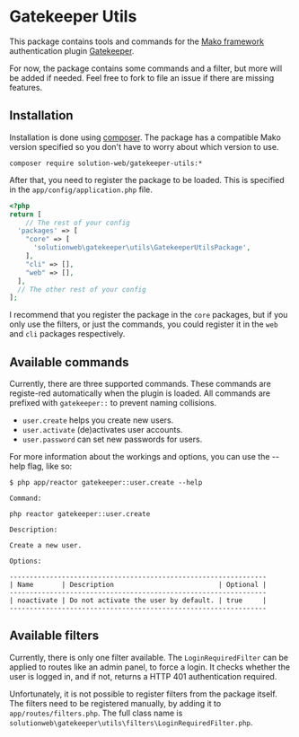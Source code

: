 # Gatekeeper Utils
This package contains tools and commands for the [Mako framework](http://makoframework.com/) authentication plugin [Gatekeeper](http://makoframework.com/docs/4.5/security:authentication).

For now, the package contains some commands and a filter, but more will be added if needed. Feel free to fork to file an issue if there are missing features.

## Installation
Installation is done using [composer](https://getcomposer.org/). The package has a compatible Mako version specified so you don't have to worry about which version to use.

```
composer require solution-web/gatekeeper-utils:*
```

After that, you need to register the package to be loaded. This is specified in the `app/config/application.php` file.

```php
<?php
return [
    // The rest of your config
  'packages' => [
    "core" => [
      'solutionweb\gatekeeper\utils\GatekeeperUtilsPackage',
    ],
    "cli" => [],
    "web" => [],
  ],
  // The other rest of your config
];
```

I recommend that you register the package in the `core` packages, but if you only use the filters, or just the commands, you could register it in the `web` and `cli` packages respectively.

## Available commands
Currently, there are three supported commands. These commands are registe-red automatically when the plugin is loaded. All commands are prefixed with `gatekeeper::` to prevent naming collisions.
- `user.create` helps you create new users.
- `user.activate` (de)activates user accounts.
- `user.password` can set new passwords for users.

For more information about the workings and options, you can use the --help flag, like so:

```
$ php app/reactor gatekeeper::user.create --help

Command:

php reactor gatekeeper::user.create

Description:

Create a new user.

Options:

----------------------------------------------------------------
| Name       | Description                          | Optional |
----------------------------------------------------------------
| noactivate | Do not activate the user by default. | true     |
----------------------------------------------------------------
```

## Available filters
Currently, there is only one filter available. The `LoginRequiredFilter` can be applied to routes like an admin panel, to force a login. It checks whether the user is logged in, and if not, returns a HTTP 401 authentication required.

Unfortunately, it is not possible to register filters from the package itself. The filters need to be registered manually, by adding it to `app/routes/filters.php`. The full class name is `solutionweb\gatekeeper\utils\filters\LoginRequiredFilter.php`.
